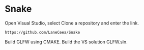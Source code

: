 # Snake
Open Visual Studio, select Clone a repository and enter the link.
```
https://github.com/LaneCeea/Snake
```
Build GLFW using CMAKE.
Build the VS solution GLFW.sln.
